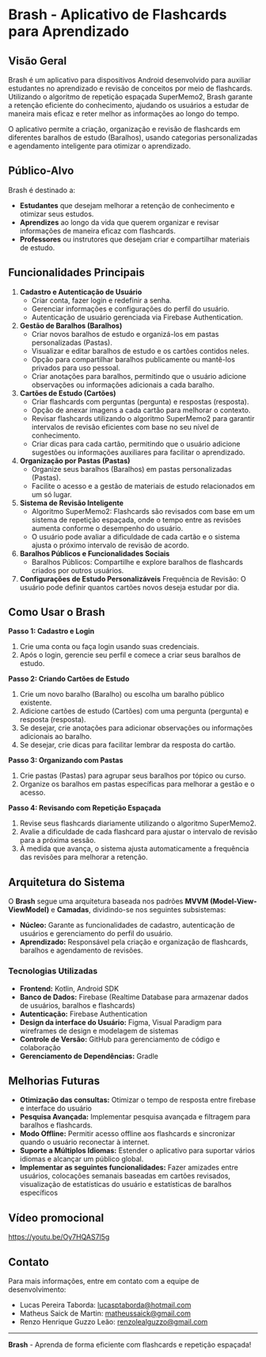 # Brash - Aplicativo de Flashcards para Aprendizado

## Visão Geral
Brash é um aplicativo para dispositivos Android desenvolvido para auxiliar estudantes no aprendizado e revisão de conceitos por meio de flashcards. Utilizando o algoritmo de repetição espaçada SuperMemo2, Brash garante a retenção eficiente do conhecimento, ajudando os usuários a estudar de maneira mais eficaz e reter melhor as informações ao longo do tempo.

O aplicativo permite a criação, organização e revisão de flashcards em diferentes baralhos de estudo (Baralhos), usando categorias personalizadas e agendamento inteligente para otimizar o aprendizado.

## Público-Alvo
Brash é destinado a:

- **Estudantes** que desejam melhorar a retenção de conhecimento e otimizar seus estudos.
- **Aprendizes** ao longo da vida que querem organizar e revisar informações de maneira eficaz com flashcards.
- **Professores** ou instrutores que desejam criar e compartilhar materiais de estudo.

## Funcionalidades Principais
1. **Cadastro e Autenticação de Usuário**
   - Criar conta, fazer login e redefinir a senha.
   - Gerenciar informações e configurações do perfil do usuário.
   - Autenticação de usuário gerenciada via Firebase Authentication.
2. **Gestão de Baralhos (Baralhos)**
   - Criar novos baralhos de estudo e organizá-los em pastas personalizadas (Pastas).
   - Visualizar e editar baralhos de estudo e os cartões contidos neles.
   - Opção para compartilhar baralhos publicamente ou mantê-los privados para uso pessoal.
   - Criar anotações para baralhos, permitindo que o usuário adicione observações ou informações adicionais a cada baralho.
3. **Cartões de Estudo (Cartões)**
   - Criar flashcards com perguntas (pergunta) e respostas (resposta).
   - Opção de anexar imagens a cada cartão para melhorar o contexto.
   - Revisar flashcards utilizando o algoritmo SuperMemo2 para garantir intervalos de revisão eficientes com base no seu nível de conhecimento.
   - Criar dicas para cada cartão, permitindo que o usuário adicione sugestões ou informações auxiliares para facilitar o aprendizado.
4. **Organização por Pastas (Pastas)**
   - Organize seus baralhos (Baralhos) em pastas personalizadas (Pastas).
   - Facilite o acesso e a gestão de materiais de estudo relacionados em um só lugar.
5. **Sistema de Revisão Inteligente**
   - Algoritmo SuperMemo2: Flashcards são revisados com base em um sistema de repetição espaçada, onde o tempo entre as revisões aumenta conforme o desempenho do usuário.
   - O usuário pode avaliar a dificuldade de cada cartão e o sistema ajusta o próximo intervalo de revisão de acordo.
6. **Baralhos Públicos e Funcionalidades Sociais**
   - Baralhos Públicos: Compartilhe e explore baralhos de flashcards criados por outros usuários.
7. **Configurações de Estudo Personalizáveis**
   Frequência de Revisão: O usuário pode definir quantos cartões novos deseja estudar por dia.

## Como Usar o Brash
**Passo 1: Cadastro e Login**
1. Crie uma conta ou faça login usando suas credenciais.
2. Após o login, gerencie seu perfil e comece a criar seus baralhos de estudo.

**Passo 2: Criando Cartões de Estudo**
1. Crie um novo baralho (Baralho) ou escolha um baralho público existente.
2. Adicione cartões de estudo (Cartões) com uma pergunta (pergunta) e resposta (resposta).
3. Se desejar, crie anotações para adicionar observações ou informações adicionais ao baralho.
4. Se desejar, crie dicas para facilitar lembrar da resposta do cartão.

**Passo 3: Organizando com Pastas**
1. Crie pastas (Pastas) para agrupar seus baralhos por tópico ou curso.
2. Organize os baralhos em pastas específicas para melhorar a gestão e o acesso.

**Passo 4: Revisando com Repetição Espaçada**
1. Revise seus flashcards diariamente utilizando o algoritmo SuperMemo2.
2. Avalie a dificuldade de cada flashcard para ajustar o intervalo de revisão para a próxima sessão.
3. À medida que avança, o sistema ajusta automaticamente a frequência das revisões para melhorar a retenção.

## Arquitetura do Sistema
O **Brash** segue uma arquitetura baseada nos padrões **MVVM (Model-View-ViewModel)** e **Camadas**, dividindo-se nos seguintes subsistemas:

- **Núcleo:** Garante as funcionalidades de cadastro, autenticação de usuários e gerenciamento do perfil do usuário.
- **Aprendizado:** Responsável pela criação e organização de flashcards, baralhos e agendamento de revisões.

### Tecnologias Utilizadas
- **Frontend:** Kotlin, Android SDK
- **Banco de Dados:** Firebase (Realtime Database para armazenar dados de usuários, baralhos e flashcards)
- **Autenticação:** Firebase Authentication
- **Design da interface do Usuário:** Figma, Visual Paradigm para wireframes de design e modelagem de sistemas
- **Controle de Versão:** GitHub para gerenciamento de código e colaboração
- **Gerenciamento de Dependências:** Gradle

## Melhorias Futuras
- **Otimização das consultas:** Otimizar o tempo de resposta entre firebase e interface do usuário
- **Pesquisa Avançada:** Implementar pesquisa avançada e filtragem para baralhos e flashcards.
- **Modo Offline:** Permitir acesso offline aos flashcards e sincronizar quando o usuário reconectar à internet.
- **Suporte a Múltiplos Idiomas:** Estender o aplicativo para suportar vários idiomas e alcançar um público global.
- **Implementar as seguintes funcionalidades:** Fazer amizades entre usuários, colocações semanais baseadas em cartões revisados, visualização de estatísticas do usuário e estatísticas de baralhos específicos

## Vídeo promocional
https://youtu.be/Oy7HQAS7l5g

## Contato
Para mais informações, entre em contato com a equipe de desenvolvimento:

- Lucas Pereira Taborda: lucasptaborda@hotmail.com
- Matheus Saick de Martin: matheussaick@gmail.com
- Renzo Henrique Guzzo Leão: renzolealguzzo@gmail.com
---
**Brash** - Aprenda de forma eficiente com flashcards e repetição espaçada!

